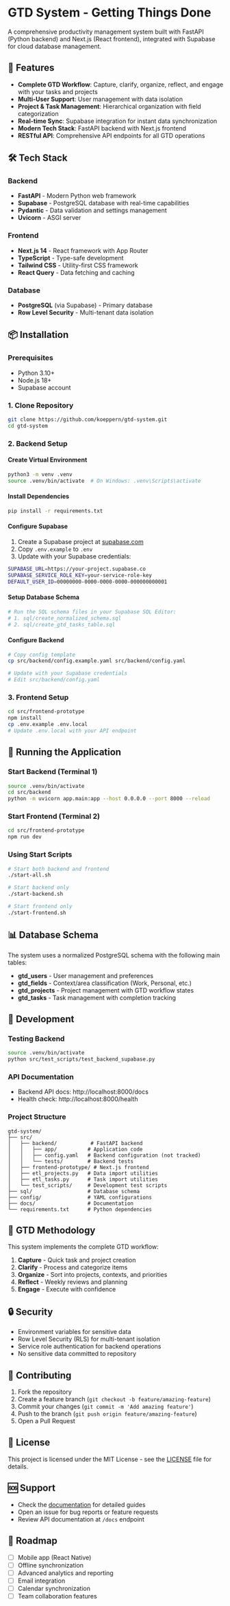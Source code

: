 # GTD System - Getting Things Done

A comprehensive productivity management system built with FastAPI (Python backend) and Next.js (React frontend), integrated with Supabase for cloud database management.

## 🚀 Features

- **Complete GTD Workflow**: Capture, clarify, organize, reflect, and engage with your tasks and projects
- **Multi-User Support**: User management with data isolation
- **Project & Task Management**: Hierarchical organization with field categorization
- **Real-time Sync**: Supabase integration for instant data synchronization
- **Modern Tech Stack**: FastAPI backend with Next.js frontend
- **RESTful API**: Comprehensive API endpoints for all GTD operations

## 🛠 Tech Stack

### Backend
- **FastAPI** - Modern Python web framework
- **Supabase** - PostgreSQL database with real-time capabilities
- **Pydantic** - Data validation and settings management
- **Uvicorn** - ASGI server

### Frontend
- **Next.js 14** - React framework with App Router
- **TypeScript** - Type-safe development
- **Tailwind CSS** - Utility-first CSS framework
- **React Query** - Data fetching and caching

### Database
- **PostgreSQL** (via Supabase) - Primary database
- **Row Level Security** - Multi-tenant data isolation

## 📦 Installation

### Prerequisites
- Python 3.10+
- Node.js 18+
- Supabase account

### 1. Clone Repository
```bash
git clone https://github.com/koeppern/gtd-system.git
cd gtd-system
```

### 2. Backend Setup

#### Create Virtual Environment
```bash
python3 -m venv .venv
source .venv/bin/activate  # On Windows: .venv\Scripts\activate
```

#### Install Dependencies
```bash
pip install -r requirements.txt
```

#### Configure Supabase
1. Create a Supabase project at [supabase.com](https://supabase.com)
2. Copy `.env.example` to `.env`
3. Update with your Supabase credentials:
```bash
SUPABASE_URL=https://your-project.supabase.co
SUPABASE_SERVICE_ROLE_KEY=your-service-role-key
DEFAULT_USER_ID=00000000-0000-0000-0000-000000000001
```

#### Setup Database Schema
```bash
# Run the SQL schema files in your Supabase SQL Editor:
# 1. sql/create_normalized_schema.sql
# 2. sql/create_gtd_tasks_table.sql
```

#### Configure Backend
```bash
# Copy config template
cp src/backend/config.example.yaml src/backend/config.yaml

# Update with your Supabase credentials
# Edit src/backend/config.yaml
```

### 3. Frontend Setup
```bash
cd src/frontend-prototype
npm install
cp .env.example .env.local
# Update .env.local with your API endpoint
```

## 🚀 Running the Application

### Start Backend (Terminal 1)
```bash
source .venv/bin/activate
cd src/backend
python -m uvicorn app.main:app --host 0.0.0.0 --port 8000 --reload
```

### Start Frontend (Terminal 2)
```bash
cd src/frontend-prototype
npm run dev
```

### Using Start Scripts
```bash
# Start both backend and frontend
./start-all.sh

# Start backend only
./start-backend.sh

# Start frontend only
./start-frontend.sh
```

## 📊 Database Schema

The system uses a normalized PostgreSQL schema with the following main tables:

- **gtd_users** - User management and preferences
- **gtd_fields** - Context/area classification (Work, Personal, etc.)
- **gtd_projects** - Project management with GTD workflow states
- **gtd_tasks** - Task management with completion tracking

## 🔧 Development

### Testing Backend
```bash
source .venv/bin/activate
python src/test_scripts/test_backend_supabase.py
```

### API Documentation
- Backend API docs: http://localhost:8000/docs
- Health check: http://localhost:8000/health

### Project Structure
```
gtd-system/
├── src/
│   ├── backend/           # FastAPI backend
│   │   ├── app/          # Application code
│   │   ├── config.yaml   # Backend configuration (not tracked)
│   │   └── tests/        # Backend tests
│   ├── frontend-prototype/ # Next.js frontend
│   ├── etl_projects.py   # Data import utilities
│   ├── etl_tasks.py      # Task import utilities
│   └── test_scripts/     # Development test scripts
├── sql/                  # Database schema
├── config/               # YAML configurations
├── docs/                 # Documentation
└── requirements.txt      # Python dependencies
```

## 📝 GTD Methodology

This system implements the complete GTD workflow:

1. **Capture** - Quick task and project creation
2. **Clarify** - Process and categorize items
3. **Organize** - Sort into projects, contexts, and priorities
4. **Reflect** - Weekly reviews and planning
5. **Engage** - Execute with confidence

## 🔒 Security

- Environment variables for sensitive data
- Row Level Security (RLS) for multi-tenant isolation
- Service role authentication for backend operations
- No sensitive data committed to repository

## 🤝 Contributing

1. Fork the repository
2. Create a feature branch (`git checkout -b feature/amazing-feature`)
3. Commit your changes (`git commit -m 'Add amazing feature'`)
4. Push to the branch (`git push origin feature/amazing-feature`)
5. Open a Pull Request

## 📄 License

This project is licensed under the MIT License - see the [LICENSE](LICENSE) file for details.

## 🆘 Support

- Check the [documentation](docs/) for detailed guides
- Open an issue for bug reports or feature requests
- Review API documentation at `/docs` endpoint

## 🎯 Roadmap

- [ ] Mobile app (React Native)
- [ ] Offline synchronization
- [ ] Advanced analytics and reporting
- [ ] Email integration
- [ ] Calendar synchronization
- [ ] Team collaboration features